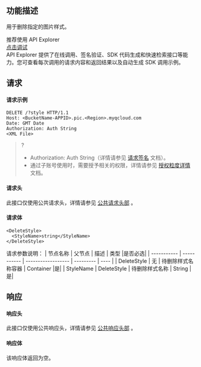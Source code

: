 ## 功能描述
用于删除指定的图片样式。

<div class="rno-api-explorer">
    <div class="rno-api-explorer-inner">
        <div class="rno-api-explorer-hd">
            <div class="rno-api-explorer-title">
                推荐使用 API Explorer
            </div>
            <a href="https://console.cloud.tencent.com/api/explorer?Product=cos&Version=2018-11-26&Action=DeleteBucketStyle&SignVersion=" class="rno-api-explorer-btn" hotrep="doc.api.explorerbtn" target="_blank"><i class="rno-icon-explorer"></i>点击调试</a>
        </div>
        <div class="rno-api-explorer-body">
            <div class="rno-api-explorer-cont">
                API Explorer 提供了在线调用、签名验证、SDK 代码生成和快速检索接口等能力。您可查看每次调用的请求内容和返回结果以及自动生成 SDK 调用示例。
            </div>
        </div>
    </div>
</div>


## 请求
#### 请求示例

```
DELETE /?style HTTP/1.1
Host: <BucketName-APPID>.pic.<Region>.myqcloud.com 
Date: GMT Date
Authorization: Auth String
<XML File>
```

>? 
> - Authorization: Auth String（详情请参见 [请求签名](https://cloud.tencent.com/document/product/460/6968) 文档）。
> - 通过子账号使用时，需要授予相关的权限，详情请参见 [授权粒度详情](https://cloud.tencent.com/document/product/460/41741) 文档。

#### 请求头
此接口仅使用公共请求头，详情请参见 [公共请求头部](https://cloud.tencent.com/document/product/460/42865) 。

#### 请求体
```
<DeleteStyle>
  <StyleName>string</StyleName>
</DeleteStyle>
```
请求参数说明：
| 节点名称    | 父节点      | 描述               | 类型      |是否必选|
| ----------- | ----------- | ------------------ | --------- | ---- |
| DeleteStyle | 无          | 待删除样式名称容器 | Container |是|
| StyleName   | DeleteStyle | 待删除样式名称     | String    |是|

## 响应
#### 响应头
此接口仅使用公共响应头，详情请参见 [公共响应头部](https://cloud.tencent.com/document/product/460/42866) 。
#### 响应体
该响应体返回为空。
